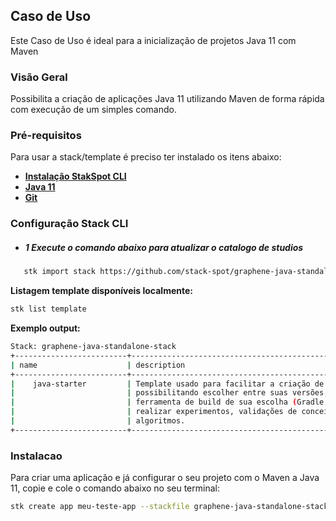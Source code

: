 ## **Caso de Uso**
Este Caso de Uso é ideal para a inicialização de projetos Java 11 com Maven

### **Visão Geral**
Possibilita a criação de aplicações Java 11 utilizando Maven de forma rápida com execução de um simples comando.

### **Pré-requisitos**
Para usar a stack/template é preciso ter instalado os itens abaixo:

- [**Instalação StakSpot CLI**](https://docs.stackspot.com/latest/os-cli/installation/)
- [**Java 11**](https://openjdk.org/)
- [**Git**](https://git-scm.com/)

### Configuração Stack CLI
- ##### 1 Execute o comando abaixo para atualizar o catalogo de studios
 ```bash
    stk import stack https://github.com/stack-spot/graphene-java-standalone-stack
 ```
**Listagem template disponíveis localmente:**
```bash
stk list template
```
**Exemplo output:**
```bash
Stack: graphene-java-standalone-stack
+-------------------------+-----------------------------------------------------------+------------------+-----------------+
| name                    | description                                                | types            | version(latest) |
+-------------------------+------------------------------------------------------------+------------------+-----------------+
|    java-starter         | Template usado para facilitar a criação de projetos Java,  | ['app-template'] | no release      |
|                         | possibilitando escolher entre suas versões, bem como  a    |                  |                 |
|                         | ferramenta de build de sua escolha (Gradle, Maven),        |                  |                 |
|                         | realizar experimentos, validações de conceitos, testes e   |                  |                 |
|                         | algoritmos.                                                |                  |                 |
+-------------------------+-----------------------------------------------------------+------------------+------------------+
```

### Instalacao
Para criar uma aplicação e já configurar o seu projeto com o Maven a Java 11, copie e cole o comando abaixo no seu terminal:

```bash
stk create app meu-teste-app --stackfile graphene-java-standalone-stack/maven-java-11
```
